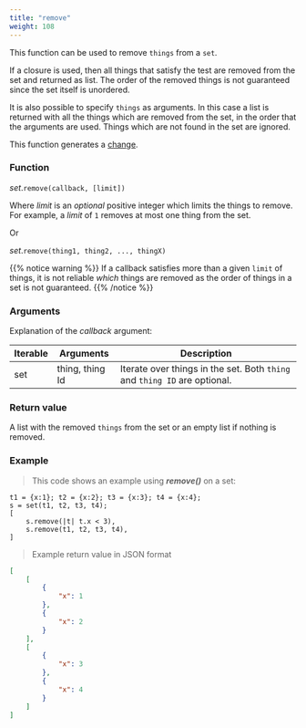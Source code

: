 ```yaml
---
title: "remove"
weight: 108
---
```


This function can be used to remove `things` from a `set`.

If a closure is used, then all things that satisfy the test are removed from the set
and returned as list. The order of the removed things is not guaranteed since the set itself is unordered.

It is also possible to specify `things` as arguments. In this case a list is returned with
all the things which are removed from the set, in the order that the arguments are used.
Things which are not found in the set are ignored.

This function generates a [change](../../../overview/changes).

### Function

*set*.`remove(callback, [limit])`

Where *limit* is an *optional* positive integer which limits the things to remove. For example, a *limit* of `1` removes at most one thing from the set.

Or

*set*.`remove(thing1, thing2, ..., thingX)`

{{% notice warning %}}
If a callback satisfies more than a given `limit` of things, it is not reliable *which* things are removed as the order of things in a set is not guaranteed.
{{% /notice %}}

### Arguments

Explanation of the *callback* argument:

Iterable | Arguments | Description
-------- | -------- | -----------
set | thing, thing Id | Iterate over things in the set. Both `thing` and `thing ID` are optional.

### Return value

A list with the removed `things` from the set or an empty list if nothing is removed.

### Example

> This code shows an example using ***remove()*** on a set:

```thingsdb,should_pass
t1 = {x:1}; t2 = {x:2}; t3 = {x:3}; t4 = {x:4};
s = set(t1, t2, t3, t4);
[
    s.remove(|t| t.x < 3),
    s.remove(t1, t2, t3, t4),
]
```

> Example return value in JSON format

```json
[
    [
        {
            "x": 1
        },
        {
            "x": 2
        }
    ],
    [
        {
            "x": 3
        },
        {
            "x": 4
        }
    ]
]
```
